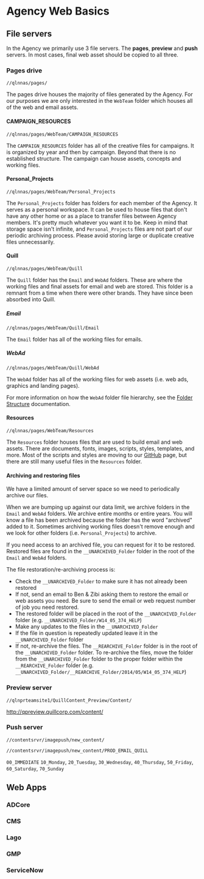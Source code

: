 # Agency Web Basics

## File servers
In the Agency we primarily use 3 file servers. The __pages__, __preview__ and __push__ servers. In most cases, final web asset should be copied to all three.

### Pages drive
`//qlnnas/pages/`

The pages drive houses the majority of files generated by the Agency. For our purposes we are only interested in the `WebTeam` folder which houses all of the web and email assets.

#### CAMPAIGN_RESOURCES
`//qlnnas/pages/WebTeam/CAMPAIGN_RESOURCES`

The `CAMPAIGN_RESOURCES` folder has all of the creative files for campaigns. It is organized by year and then by campaign. Beyond that there is no established structure. The campaign can house assets, concepts and working files.

#### Personal_Projects
`//qlnnas/pages/WebTeam/Personal_Projects`

The `Personal_Projects` folder has folders for each member of the Agency. It serves as a personal workspace. It can be used to house files that don't have any other home or as a place to transfer files between Agency members. It's pretty much whatever you want it to be. Keep in mind that storage space isn't infinite, and `Personal_Projects` files are not part of our periodic archiving process. Please avoid storing large or duplicate creative files unnecessarily.

#### Quill
`//qlnnas/pages/WebTeam/Quill`

The `Quill` folder has the `Email` and `WebAd` folders. These are where the working files and final assets for email and web are stored. This folder is a remnant from a time when there were other brands. They have since been absorbed into Quill.

##### Email
`//qlnnas/pages/WebTeam/Quill/Email`

The `Email` folder has all of the working files for emails.

##### WebAd
`//qlnnas/pages/WebTeam/Quill/WebAd`

The `WebAd` folder has all of the working files for web assets (i.e. web ads, graphics and landing pages).

For more information on how the `WebAd` folder file hierarchy, see the [Folder Structure](https://github.com/agency-quill/agency-project-files/blob/master/documentation/folder-structure.md) documentation.

#### Resources
`//qlnnas/pages/WebTeam/Resources`

The `Resources` folder houses files that are used to build email and web assets. There are documents, fonts, images, scripts, styles, templates, and more. Most of the scripts and styles are moving to our [GitHub](https://github.com/agency-quill/agency-project-files) page, but there are still many useful files in the `Resources` folder.

#### Archiving and restoring files
We have a limited amount of server space so we need to periodically archive our files.

When we are bumping up against our data limit, we archive folders in the `Email` and `WebAd` folders. We archive entire months or entire years. You will know a file has been archived because the folder has the word "archived" added to it. Sometimes archiving working files doesn't remove enough and we look for other folders (i.e. `Personal_Projects`) to archive.

If you need access to an archived file, you can request for it to be restored. Restored files are found in the `__UNARCHIVED_Folder` folder in the root of the `Email` and `WebAd` folders. 
 
The file restoration/re-archiving process is:

* Check the `__UNARCHIVED_Folder` to make sure it has not already been restored
* If not, send an email to Ben &amp; Zibi asking them to restore the email or web assets you need. Be sure to send the email or web request number of job you need restored.
* The restored folder will be placed in the root of the `__UNARCHIVED_Folder` folder (e.g. `__UNARCHIVED_Folder/W14_05_374_HELP`)
* Make any updates to the files in the `__UNARCHIVED_Folder`
* If the file in question is repeatedly updated leave it in the `__UNARCHIVED_Folder` folder
* If not, re-archive the files. The `__REARCHIVE_Folder` folder is in the root of the `__UNARCHIVED_Folder` folder. To re-archive the files, move the folder from the `__UNARCHIVED_Folder` folder to the proper folder within the `__REARCHIVE_Folder` folder (e.g. `__UNARCHIVED_Folder/__REARCHIVE_Folder/2014/05/W14_05_374_HELP`)

### Preview server
`//qlnprteamsite1/QuillContent_Preview/Content/`

http://qpreview.quillcorp.com/content/

### Push server
`//contentsrvr/imagepush/new_content/`

`//contentsrvr/imagepush/new_content/PROD_EMAIL_QUILL`

`00_IMMEDIATE`
`10_Monday`, `20_Tuesday`, `30_Wednesday`, `40_Thursday`, `50_Friday`, `60_Saturday`, `70_Sunday`

## Web Apps
### ADCore
### CMS
### Lago
### GMP
### ServiceNow